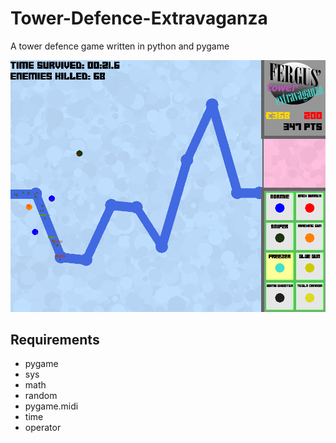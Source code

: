 # Tower-Defence-Extravaganza

A tower defence game written in python and pygame

![alt text](https://github.com/FergusGriggs/Tower-Defence-Extravaganza/blob/master/screenshot0.png)

## Requirements
- pygame
- sys
- math
- random
- pygame.midi
- time
- operator
